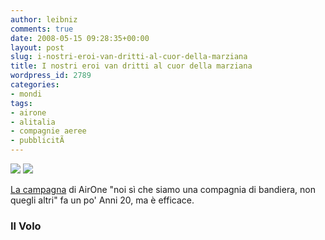 ```yaml
---
author: leibniz
comments: true
date: 2008-05-15 09:28:35+00:00
layout: post
slug: i-nostri-eroi-van-dritti-al-cuor-della-marziana
title: I nostri eroi van dritti al cuor della marziana
wordpress_id: 2789
categories:
- mondi
tags:
- airone
- alitalia
- compagnie aeree
- pubblicitÃ 
---
```


![](http://www.ilvolo.it/images/stories/pubblicit_ap_1.jpg) ![](http://www.ilvolo.it/images/stories/pubblicit_ap_2.jpg)




[La campagna](http://www.ilvolo.it/index.php/20080514530/Notizie-compagnie-aeree/Nuova-campagna-pubblicitaria-di-Air-One.html) di AirOne "noi sì che siamo una compagnia di bandiera, non quegli altri" fa un po' Anni 20, ma è efficace.




### Il Volo
